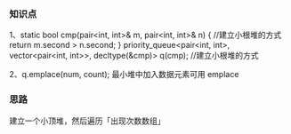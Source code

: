 ### 知识点
1、static bool cmp(pair<int, int>& m, pair<int, int>& n) {                 //建立小根堆的方式
        return m.second > n.second;
    }
 priority_queue<pair<int, int>, vector<pair<int, int>>, decltype(&cmp)> q(cmp);     //建立小根堆的方式

2、q.emplace(num, count);             最小堆中加入数据元素可用 emplace


### 思路
建立一个小顶堆，然后遍历「出现次数数组」